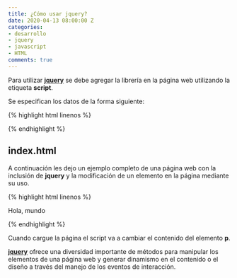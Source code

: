 ```yaml
---
title: ¿Cómo usar jquery?
date: 2020-04-13 08:00:00 Z
categories:
- desarrollo
- jquery
- javascript
- HTML
comments: true
---
```


Para utilizar [__jquery__][1] se debe agregar la librería en la página web utilizando la etiqueta __script__.

Se especifican los datos de la forma siguiente:

{% highlight html linenos %}
<!-- Agregamos jquery desde un CDN -->
<script
 src="https://code.jquery.com/jquery-3.4.1.js"
 integrity="sha256-WpOohJOqMqqyKL9FccASB9O0KwACQJpFTUBLTYOVvVU="
 crossorigin="anonymous">
</script>
{% endhighlight %}

## __index.html__

A continuación les dejo un ejemplo completo de una página web con la inclusión de __jquery__ y la modificación de un elemento en la página mediante su uso.

{% highlight html linenos %}
<!doctype html>
<html lang="en">
 <head>
  <meta charset="utf-8">
  <title>Uso de Jquery</title>
  <meta name="viewport" content="width=device-width, initial-scale=1">
  <!-- Agregamos jquery desde un CDN -->
  <script
   src="https://code.jquery.com/jquery-3.4.1.js"
   integrity="sha256-WpOohJOqMqqyKL9FccASB9O0KwACQJpFTUBLTYOVvVU="
   crossorigin="anonymous"></script>
   <!-- Agregamos un script que lo utiliza -->
   <script type="text/javascript">
   // Utilizamos el método text para modificar el contenido
    $('#ejemplo').text("Hasta la vista baby!");
   </script>
 </head>
 <body>
  <p id="ejemplo">Hola, mundo</p>
 </body>
</html>
{% endhighlight %}

Cuando cargue la página el script va a cambiar el contenido del elemento __p__.

[__jquery__][1] ofrece una diversidad importante de métodos para manipular los elementos de una página web y generar dinamismo en el contenido o el diseño a través del manejo de los eventos de interacción.

[1]: https://jquery.com/ "Sitio Web oficial de Jquery"
